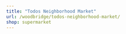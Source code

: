 ```yaml
---
title: "Todos Neighborhood Market"
url: /woodbridge/todos-neighborhood-market/
shop: supermarket
---
```

